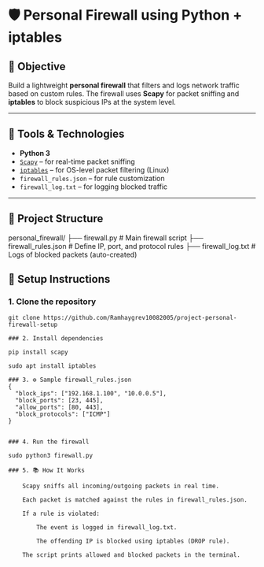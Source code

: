 # 🛡️ Personal Firewall using Python + iptables

## 🎯 Objective
Build a lightweight **personal firewall** that filters and logs network traffic based on custom rules. The firewall uses **Scapy** for packet sniffing and **iptables** to block suspicious IPs at the system level.

---

## 🧰 Tools & Technologies
- **Python 3**
- [`Scapy`](https://scapy.net/) – for real-time packet sniffing
- [`iptables`](https://linux.die.net/man/8/iptables) – for OS-level packet filtering (Linux)
- `firewall_rules.json` – for rule customization
- `firewall_log.txt` – for logging blocked traffic

---

## 📁 Project Structure

personal_firewall/
├── firewall.py # Main firewall script
├── firewall_rules.json # Define IP, port, and protocol rules
├── firewall_log.txt # Logs of blocked packets (auto-created)


## 🔧 Setup Instructions

### 1. Clone the repository
```
git clone https://github.com/Ramhaygrev10082005/project-personal-firewall-setup

### 2. Install dependencies
 
pip install scapy

sudo apt install iptables

### 3. ⚙️ Sample firewall_rules.json
{
  "block_ips": ["192.168.1.100", "10.0.0.5"],
  "block_ports": [23, 445],
  "allow_ports": [80, 443],
  "block_protocols": ["ICMP"]
}


### 4. Run the firewall

sudo python3 firewall.py

### 5. 📚 How It Works

    Scapy sniffs all incoming/outgoing packets in real time.

    Each packet is matched against the rules in firewall_rules.json.

    If a rule is violated:

        The event is logged in firewall_log.txt.

        The offending IP is blocked using iptables (DROP rule).

    The script prints allowed and blocked packets in the terminal.
